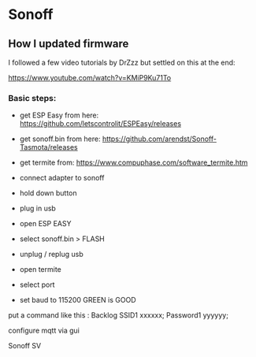 <h1>Sonoff</h1>

<h2>How I updated firmware</h2>

I followed a few video tutorials by DrZzz but settled on this at the end:

https://www.youtube.com/watch?v=KMiP9Ku71To


<h3>Basic steps:</h3>

* get ESP Easy from here: https://github.com/letscontrolit/ESPEasy/releases
* get sonoff.bin from here: https://github.com/arendst/Sonoff-Tasmota/releases
* get termite from: https://www.compuphase.com/software_termite.htm


* connect adapter to sonoff
* hold down button
* plug in usb
* open ESP EASY
* select sonoff.bin > FLASH

* unplug / replug usb

* open termite
* select port
* set baud to 115200
GREEN is GOOD

put a command like this :
Backlog SSID1 xxxxxx; Password1 yyyyyy;

configure mqtt via gui

Sonoff SV




